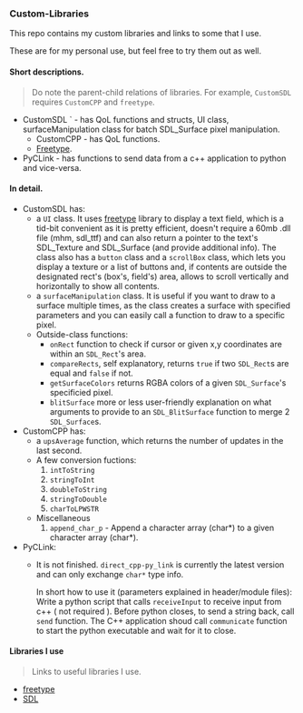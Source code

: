 ### Custom-Libraries
This repo contains my custom libraries and links to some that I use.

These are for my personal use, but feel free to try them out as well.

#### Short descriptions.
> Do note the parent-child relations of libraries. For example, `CustomSDL` requires `CustomCPP` and `freetype`.
- CustomSDL ` - has QoL functions and structs, UI class, surfaceManipulation class for batch SDL_Surface pixel manipulation.
   - CustomCPP - has QoL functions.
   -  [Freetype](https://freetype.org/).
- PyCLink - has functions to send data from a c++ application to python and vice-versa.

#### In detail.
- CustomSDL has:
   - a `UI` class. It uses [freetype](https://freetype.org/) library to display a text field, which is a tid-bit convenient as it is pretty efficient, doesn't require a 60mb .dll file (mhm, sdl_ttf) and can also return a pointer to the text's SDL_Texture and SDL_Surface (and provide additional info). The class also has a `button` class and a `scrollBox` class, which lets you display a texture or a list of buttons and, if contents are outside the designated rect's (box's, field's) area, allows to scroll vertically and horizontally to show all contents.
   - a `surfaceManipulation` class. It is useful if you want to draw to a surface multiple times, as the class creates a surface with specified parameters and you can easily call a function to draw to a specific pixel.
   - Outside-class functions:
      - `onRect` function to check if cursor or given x,y coordinates are within an `SDL_Rect`'s area.
      - `compareRects`, self explanatory, returns `true` if two `SDL_Rect`s are equal and `false` if not.
      - `getSurfaceColors` returns RGBA colors of a given `SDL_Surface`'s specificied pixel.
      - `blitSurface` more or less user-friendly explanation on what arguments to provide to an `SDL_BlitSurface` function to merge 2 `SDL_Surface`s.
- CustomCPP has:
   - a `upsAverage` function, which returns the number of updates in the last second.
   - A few conversion fuctions:
      1) `intToString`
      2) `stringToInt`
      3) `doubleToString`
      4) `stringToDouble`
      5) `charToLPWSTR`
   - Miscellaneous
      1) `append_char_p` - Append a character array (char*) to a given character array (char*).
- PyCLink:
   - It is not finished. `direct_cpp-py_link` is currently the latest version and can only exchange `char*` type info. 
   
     In short how to use it (parameters explained in header/module files): Write a python script that calls `receiveInput` to receive input from c++ ( not required ). Before python closes, to send a string back, call `send` function. The C++ application shoud call `communicate` function to start the python executable and wait for it to close.
#### Libraries I use
> Links to useful libraries I use. 
- [freetype](https://freetype.org/)
- [SDL](https://www.libsdl.org/)